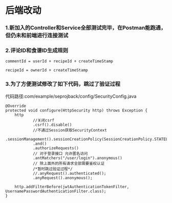 <h1>后端改动</h1>
<h3>1.新加入的Controller和Service全部测试完毕，在Postman能跑通，但仍未和前端进行连接测试</h3>
<h3>2.评论ID和食谱ID生成规则</h3>

    commentId = userId + recipeId + createTimeStamp

    recipeId = ownerId + createTimeStamp

<h3>3.为了方便测试修改了如下代码，跳过了验证过程</h3>
代码路径:com/example/seprojback/config/SecurityConfig.java

    @Override
    protected void configure(HttpSecurity http) throws Exception {
        http
                //关闭csrf
                .csrf().disable()
                //不通过Session获取SecurityContext
                .sessionManagement().sessionCreationPolicy(SessionCreationPolicy.STATELESS)
                .and()
                .authorizeRequests()
                // 对于登录接口 允许匿名访问
                .antMatchers("/user/login").anonymous()
                // 除上面外的所有请求全部需要鉴权认证
                /*暂时跳过验证过程*/
                //.anyRequest().authenticated();
                .anyRequest().anonymous();

        http.addFilterBefore(jwtAuthenticationTokenFilter, UsernamePasswordAuthenticationFilter.class);
    }

